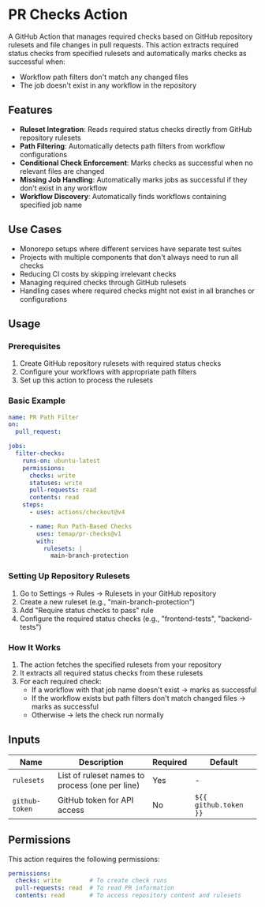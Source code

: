 # PR Checks Action

A GitHub Action that manages required checks based on GitHub repository rulesets and file changes in pull requests. This action extracts required status checks from specified rulesets and automatically marks checks as successful when:

- Workflow path filters don't match any changed files
- The job doesn't exist in any workflow in the repository

## Features

- **Ruleset Integration**: Reads required status checks directly from GitHub repository rulesets
- **Path Filtering**: Automatically detects path filters from workflow configurations
- **Conditional Check Enforcement**: Marks checks as successful when no relevant files are changed
- **Missing Job Handling**: Automatically marks jobs as successful if they don't exist in any workflow
- **Workflow Discovery**: Automatically finds workflows containing specified job name

## Use Cases

- Monorepo setups where different services have separate test suites
- Projects with multiple components that don't always need to run all checks
- Reducing CI costs by skipping irrelevant checks
- Managing required checks through GitHub rulesets
- Handling cases where required checks might not exist in all branches or configurations

## Usage

### Prerequisites

1. Create GitHub repository rulesets with required status checks
2. Configure your workflows with appropriate path filters
3. Set up this action to process the rulesets

### Basic Example

```yaml
name: PR Path Filter
on:
  pull_request:

jobs:
  filter-checks:
    runs-on: ubuntu-latest
    permissions:
      checks: write
      statuses: write
      pull-requests: read
      contents: read
    steps:
      - uses: actions/checkout@v4

      - name: Run Path-Based Checks
        uses: temap/pr-checks@v1
        with:
          rulesets: |
            main-branch-protection
```

### Setting Up Repository Rulesets

1. Go to Settings → Rules → Rulesets in your GitHub repository
2. Create a new ruleset (e.g., "main-branch-protection")
3. Add "Require status checks to pass" rule
4. Configure the required status checks (e.g., "frontend-tests", "backend-tests")

### How It Works

1. The action fetches the specified rulesets from your repository
2. It extracts all required status checks from these rulesets
3. For each required check:
   - If a workflow with that job name doesn't exist → marks as successful
   - If the workflow exists but path filters don't match changed files → marks as successful
   - Otherwise → lets the check run normally

## Inputs

| Name | Description | Required | Default |
|------|-------------|----------|---------|
| `rulesets` | List of ruleset names to process (one per line) | Yes | - |
| `github-token` | GitHub token for API access | No | `${{ github.token }}` |

## Permissions

This action requires the following permissions:

```yaml
permissions:
  checks: write        # To create check runs
  pull-requests: read  # To read PR information
  contents: read       # To access repository content and rulesets
```
